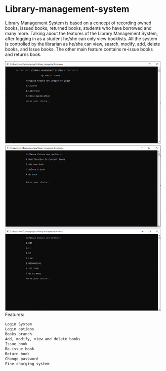 # Library-management-system
Library Management System is based on a concept of recording owned
books, issued books, returned books, students who have borrowed and many
more.
Talking about the features of the Library Management System, after
logging in as a student he/she can only view booklists. 
All the system is controlled by the librarian as he/she can view, search, modify, 
add, delete books, and Issue books. The other main feature contains re-issue
books and returns book. 


<img src="lms.PNG"> <br/>
<img src="lms2.PNG"> <br/>
<img src="lms3.PNG"> <br/>
Features:

    Login System
    Login options
    Books branch
    Add, modify, view and delete books
    Issue book
    Re-issue book
    Return book
    Change password
    Fine charging system
